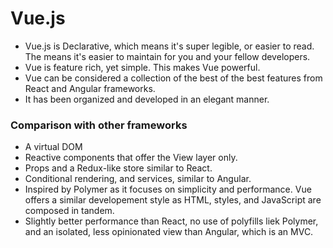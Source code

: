 # Vue.js
- Vue.js is Declarative, which means it's super legible, or easier to read. The means it's easier to maintain for you and your fellow developers.
- Vue is feature rich, yet simple. This makes Vue powerful. 
- Vue can be considered a collection of the best of the best features from React and Angular frameworks.
- It has been organized and developed in an elegant manner.

### Comparison with other frameworks
- A virtual DOM
- Reactive components that offer the View layer only.
- Props and a Redux-like store similar to React.
- Conditional rendering, and services, similar to Angular.
- Inspired by Polymer as it focuses on simplicity and performance. Vue offers a similar developement style as HTML, styles, and JavaScript are composed in tandem.
- Slightly better performance than React, no use of polyfills liek Polymer, and an isolated, less opinionated view than Angular, which is an MVC.
